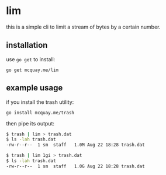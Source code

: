 # lim

this is a simple cli to limit a stream of bytes by a certain number.


## installation

use `go get` to install:

    go get mcquay.me/lim


## example usage

if you install the trash utility:

    go install mcquay.me/trash

then pipe its output:

```bash
$ trash | lim > trash.dat
$ ls -lah trash.dat
-rw-r--r--  1 sm  staff   1.0M Aug 22 18:28 trash.dat

$ trash | lim 1gi > trash.dat
$ ls -lah trash.dat
-rw-r--r--  1 sm  staff   1.0G Aug 22 18:28 trash.dat
```
